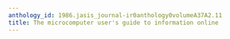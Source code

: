 ```yaml
---
anthology_id: 1986.jasis_journal-ir0anthology0volumeA37A2.11
title: The microcomputer user's guide to information online
---
```

